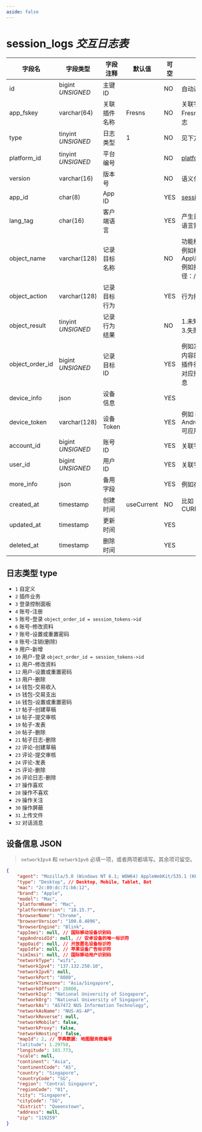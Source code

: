 ```yaml
---
aside: false
---
```


# session_logs *交互日志表*

| 字段名 | 字段类型 | 字段注释 | 默认值 | 可空 | 备注 |
| --- | --- | --- | --- | --- | --- |
| id | bigint *UNSIGNED* | 主键 ID |  | NO | 自动递增 |
| app_fskey | varchar(64) | 关联插件名称 | Fresns | NO | 关联字段 [apps->fskey](../apps/apps.md)<br>Fresns 代表是主程序的日志 |
| type | tinyint *UNSIGNED* | 日志类型 | 1 | NO | 见下方描述 |
| platform_id | tinyint *UNSIGNED* | 平台编号 |  | NO | [platforms](../../configs/dictionary/platforms.md) |
| version | varchar(16) | 版本号 |  | NO | 语义化版本号 |
| app_id | char(8) | App ID |  | YES | [session_keys->app_id](session-keys.md) |
| lang_tag | char(16) | 客户端语言 |  | YES | 产生日志的语言，未开启多语言则留空 |
| object_name | varchar(128) | 记录目标名称 |  | NO | 功能模型名或者接口路径<br>例如模型名 App\Models\Post<br>例如接口路径：/api/v2/account/login |
| object_action | varchar(128) | 记录目标行为 |  | YES | 行为描述，自定义输入内容 |
| object_result | tinyint *UNSIGNED* | 记录行为结果 |  | NO | 1.未知或执行中 / 2.成功 / 3.失败 |
| object_order_id | bigint *UNSIGNED* | 记录目标 ID |  | YES | 例如发表行为，则代表发表内容的 ID<br>插件行为，凭此 ID 可查询对应插件那边记录的关联信息 |
| device_info | json | 设备信息 |  | YES |  |
| device_token | varchar(128) | 设备 Token |  | YES | 例如 iOS Device Token 或 Android Device Token<br>可应用于推送消息 |
| account_id | bigint *UNSIGNED* | 账号 ID |  | YES | 关联字段 [accounts->id](../accounts/accounts.md) |
| user_id | bigint *UNSIGNED* | 用户 ID |  | YES | 关联字段 [users->id](../users/users.md) |
| more_info | json | 备用字段 |  | YES | 例如存储操作行为快照 |
| created_at | timestamp | 创建时间 | useCurrent | NO | 比如 MySQL 默认值为 CURRENT_TIMESTAMP |
| updated_at | timestamp | 更新时间 |  | YES |  |
| deleted_at | timestamp | 删除时间 |  | YES |  |

## 日志类型 type

- `1` 自定义
- `2` 插件业务
- `3` 登录控制面板
- `4` 账号-注册
- `5` 账号-登录 `object_order_id = session_tokens->id`
- `6` 账号-修改资料
- `7` 账号-设置或重置密码
- `8` 账号-注销(删除)
- `9` 用户-新增
- `10` 用户-登录 `object_order_id = session_tokens->id`
- `11` 用户-修改资料
- `12` 用户-设置或重置密码
- `13` 用户-删除
- `14` 钱包-交易收入
- `15` 钱包-交易支出
- `16` 钱包-设置或重置密码
- `17` 帖子-创建草稿
- `18` 帖子-提交审核
- `19` 帖子-发表
- `20` 帖子-删除
- `21` 帖子日志-删除
- `22` 评论-创建草稿
- `23` 评论-提交审核
- `24` 评论-发表
- `25` 评论-删除
- `26` 评论日志-删除
- `27` 操作喜欢
- `28` 操作不喜欢
- `29` 操作关注
- `30` 操作屏蔽
- `31` 上传文件
- `32` 对话消息

## 设备信息 JSON

> `networkIpv4` 和 `networkIpv6` 必填一项，或者两项都填写。其余项可留空。

```json
{
    "agent": "Mozilla/5.0 (Windows NT 6.1; WOW64) AppleWebKit/535.1 (KHTML, like Gecko) Chrome/14.0.835.202 Safari/535.1",
    "type": "Desktop", // Desktop, Mobile, Tablet, Bot
    "mac": "2c:89:dc:71:b6:12",
    "brand": "Apple",
    "model": "Mac",
    "platformName": "Mac",
    "platformVersion": "10.15.7",
    "browserName": "Chrome",
    "browserVersion": "100.0.4896",
    "browserEngine": "Blink",
    "appImei": null, // 国际移动设备识别码
    "appAndroidId": null, // 安卓设备的唯一标识符
    "appOaid": null, // 开放匿名设备标识符
    "appIdfa": null, // 苹果设备广告标识符
    "simImsi": null, // 国际移动用户识别码
    "networkType": "wifi",
    "networkIpv4": "137.132.250.10",
    "networkIpv6": null,
    "networkPort": "8080",
    "networkTimezone": "Asia/Singapore",
    "networkOffset": 28800,
    "networkIsp": "National University of Singapore",
    "networkOrg": "National University of Singapore",
    "networkAs": "AS7472 NUS Information Technology",
    "networkAsName": "NUS-AS-AP",
    "networkReverse": null,
    "networkMobile": false,
    "networkProxy": false,
    "networkHosting": false,
    "mapId": 2, // 字典数据: 地图服务商编号
    "latitude": 1.29758,
    "longitude": 103.773,
    "scale": null,
    "continent": "Asia",
    "continentCode": "AS",
    "country": "Singapore",
    "countryCode": "SG",
    "region": "Central Singapore",
    "regionCode": "01",
    "city": "Singapore",
    "cityCode": "SG",
    "district": "Queenstown",
    "address": null,
    "zip": "119259"
}
```
